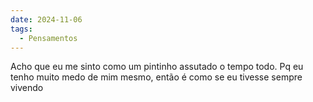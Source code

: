 ```yaml
---
date: 2024-11-06
tags:
  - Pensamentos
---
```


Acho que eu me sinto como um pintinho assutado o tempo todo. Pq eu tenho muito medo de mim mesmo, então é como se eu tivesse sempre vivendo